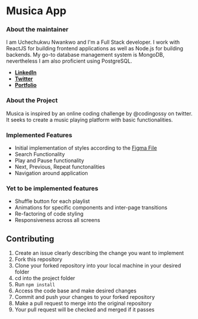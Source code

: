 # Musica App
### About the maintainer
I am Uchechukwu Nwankwo and I'm a Full Stack developer. I work with ReactJS for building frontend applications as well as Node.js for building backends. My go-to database management system is MongoDB, nevertheless I am also proficient using PostgreSQL.

- [**LinkedIn**](https://linkedin.com/in/uchechukwu10)
- [**Twitter**](https://twitter.com/Maazi_Of_042)
- [**Portfolio**](https://github.com/Uchechukwu10/Personal-Portfolio)

### About the Project
Musica is inspired by an online coding challenge by @codingossy on twitter. It seeks to create a music playing platform with basic functionalities.

### Implemented Features
- Initial implementation of styles according to the [Figma File](https://figma.com)
- Search Functionality
- Play and Pause functionality
- Next, Previous, Repeat functonalities
- Navigation around application

### Yet to be implemented features
- Shuffle button for each playlist
- Animations for specific components and inter-page transitions
- Re-factoring of code styling
- Responsiveness across all screens

## Contributing
1. Create an issue clearly describing the change you want to implement
2. Fork this repository
3. Clone your forked repository into your local machine in your desired folder
4. cd into the project folder
5. Run `npm install`
6. Access the code base and make desired changes
7. Commit and push your changes to your forked repository
8. Make a pull request to merge into the original repository
9. Your pull request will be checked and merged if it passes
